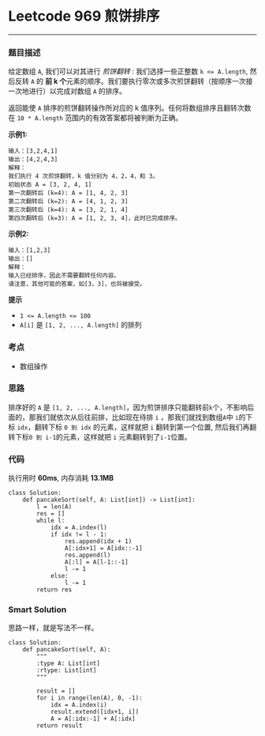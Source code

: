 # Leetcode 969 煎饼排序
***
### 题目描述
给定数组 `A`, 我们可以对其进行 *煎饼翻转* : 我们选择一些正整数 `k <= A.length`, 然后反转 `A` 的 **前 k 个**元素的顺序。我们要执行零次或多次煎饼翻转（按顺序一次接一次地进行）以完成对数组 `A` 的排序。  

返回能使 `A` 排序的煎饼翻转操作所对应的 k 值序列。任何将数组排序且翻转次数在 `10 * A.length` 范围内的有效答案都将被判断为正确。

**示例1:**   
	
	输入：[3,2,4,1]
	输出：[4,2,4,3]
	解释：
	我们执行 4 次煎饼翻转，k 值分别为 4，2，4，和 3。
	初始状态 A = [3, 2, 4, 1]
	第一次翻转后 (k=4): A = [1, 4, 2, 3]
	第二次翻转后 (k=2): A = [4, 1, 2, 3]
	第三次翻转后 (k=4): A = [3, 2, 1, 4]
	第四次翻转后 (k=3): A = [1, 2, 3, 4]，此时已完成排序。

**示例2:**   
	
	输入：[1,2,3]
	输出：[]
	解释：
	输入已经排序，因此不需要翻转任何内容。
	请注意，其他可能的答案，如[3，3]，也将被接受。
	
	
**提示**

* `1 <= A.length <= 100`
* `A[i]` 是 `[1, 2, ..., A.length]` 的排列 

### 考点

* 数组操作


### 思路 
排序好的 `A` 是 `[1, 2, ..., A.length]`，因为煎饼排序只能翻转前`k`个，不影响后面的，那我们就依次从后往前排，比如现在待排 `i` ，那我们就找到数组`A`中 `i`的下标 `idx`，翻转下标 `0 到 idx` 的元素，这样就把 `i` 翻转到第一个位置, 然后我们再翻转下标`0 到 i-1`的元素，这样就把 `i` 元素翻转到了`i-1`位置。

### 代码  
执行用时 **60ms**, 内存消耗 **13.1MB**

```
class Solution:
    def pancakeSort(self, A: List[int]) -> List[int]:
        l = len(A)
        res = []
        while l:
            idx = A.index(l)
            if idx != l - 1:
                res.append(idx + 1)
                A[:idx+1] = A[idx::-1]
                res.append(l)
                A[:l] = A[l-1::-1]
                l -= 1
            else:
                l -= 1
        return res           
```

### Smart Solution

思路一样，就是写法不一样。

```
class Solution:
    def pancakeSort(self, A):
        """
        :type A: List[int]
        :rtype: List[int]
        """
            
        result = []
        for i in range(len(A), 0, -1):
            idx = A.index(i)
            result.extend([idx+1, i])
            A = A[:idx:-1] + A[:idx]
        return result
``` 





	